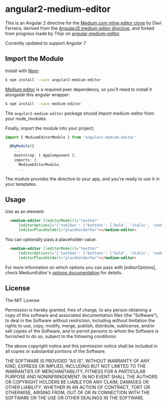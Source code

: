 # angular2-medium-editor
This is an Angular 2 directive for the [Medium.com inline editor clone](https://github.com/yabwe/medium-editor) by Davi Ferreira, derived from the [AngularJS medium editor directive](https://github.com/thijsw/angular-medium-editor), and forked from progress made by Thijs on [angular-medium-editor](https://github.com/thijsw/angular-medium-editor).

Currently updated to support *Angular 7*
## Import the Module

Install with [Npm](https://www.npmjs.com/):

```sh
$ npm install --save angular2-medium-editor
```

[Medium editor](https://github.com/yabwe/medium-editor) is a required peer dependency, so you'll need to install it alongside this angular wrapper:

```bash
$ npm install --save medium-editor
```

The `angular2-medium-editor` package should import medium-editor from your node_modules.

Finally, import the module into your project:

```typescript
import { MediumEditorModule } from 'angular2-medium-editor'
```

```typescript
  @NgModule({
    ...
    bootstrap: [ AppComponent ],
    imports: [
      MediumEditorModule,
      ...
```

The module provides the directive to your app, and you're ready to use it in your templates.

## Usage

Use as an element:

```html
  <medium-editor [(editorModel)]="textVar"
      [editorOptions]="{'toolbar': {'buttons': ['bold', 'italic', 'underline', 'h1', 'h2', 'h3']}}" 
      [editorPlaceholder]="placeholderVar"></medium-editor>
```

You can optionally pass a placeholder value:

```html
  <medium-editor [(editorModel)]="textVar"
      [editorOptions]="{'toolbar': {'buttons': ['bold', 'italic', 'underline', 'h1', 'h2', 'h3']}}" 
      [editorPlaceholder]="placeholderVar"></medium-editor>
```

For more information on which options you can pass with [editorOptions], check MediumEditor's [options documentation](https://github.com/yabwe/medium-editor#mediumeditor-options) for details.

## License
The MIT License

Permission is hereby granted, free of charge, to any person obtaining a copy of this software and associated documentation files (the "Software"), to deal in the Software without restriction, including without limitation the rights to use, copy, modify, merge, publish, distribute, sublicense, and/or sell copies of the Software, and to permit persons to whom the Software is furnished to do so, subject to the following conditions:

The above copyright notice and this permission notice shall be included in all copies or substantial portions of the Software.

THE SOFTWARE IS PROVIDED "AS IS", WITHOUT WARRANTY OF ANY KIND, EXPRESS OR IMPLIED, INCLUDING BUT NOT LIMITED TO THE WARRANTIES OF MERCHANTABILITY, FITNESS FOR A PARTICULAR PURPOSE AND NONINFRINGEMENT. IN NO EVENT SHALL THE AUTHORS OR COPYRIGHT HOLDERS BE LIABLE FOR ANY CLAIM, DAMAGES OR OTHER LIABILITY, WHETHER IN AN ACTION OF CONTRACT, TORT OR OTHERWISE, ARISING FROM, OUT OF OR IN CONNECTION WITH THE SOFTWARE OR THE USE OR OTHER DEALINGS IN THE SOFTWARE.
